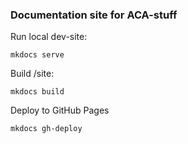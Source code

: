 ### Documentation site for ACA-stuff

Run local dev-site:

```shell
mkdocs serve
```

Build /site:

```shell
mkdocs build
```

Deploy to GitHub Pages

```shell
mkdocs gh-deploy
```